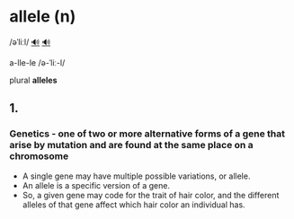 # allele (n)

/əˈliːl/ [🔊](https://www.oxfordlearnersdictionaries.com/media/english/uk_pron/a/all/allel/allele__gb_1.mp3) [🔊](https://www.oxfordlearnersdictionaries.com/media/english/us_pron/a/all/allel/allele__us_1.mp3)

a-lle-le /ə-ˈliː-l/

plural **alleles**

## 1.

### Genetics - one of two or more alternative forms of a gene that arise by mutation and are found at the same place on a chromosome

- A single gene may have multiple possible variations, or allele.
- An allele is a specific version of a gene.
- So, a given gene may code for the trait of hair color, and the different alleles of that gene affect which hair color an individual has.